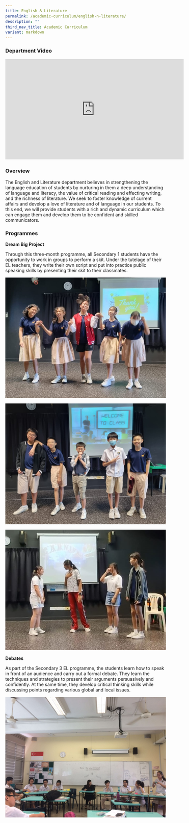 ```yaml
---
title: English & Literature
permalink: /academic-curriculum/english-n-literature/
description: ""
third_nav_title: Academic Curriculum
variant: markdown
---
```

### Department Video

<div class="bp-youtube">

<iframe width="560" height="315" src="https://www.youtube.com/embed/YMlb8OR1YqA" title="YouTube video player" frameborder="0" allow="accelerometer; autoplay; clipboard-write; encrypted-media; gyroscope; picture-in-picture" allowfullscreen=""></iframe>

</div>
                     
### Overview

The English and Literature department believes in strengthening the language education of students by nurturing in them a deep understanding of language and literacy, the value of critical reading and effecting writing, and the richness of literature. We seek to foster knowledge of current affairs and develop a love of literature and of language in our students. To this end, we will provide students with a rich and dynamic curriculum which can engage them and develop them to be confident and skilled communicators.

### Programmes

**Dream Big Project**

Through this three-month programme, all Secondary 1 students have the opportunity to work in groups to perform a skit. Under the tutelage of their EL teachers, they write their own script and put into practice public speaking skills by presenting their skit to their classmates.

![](/images/Academic%20Curriculum/english%20(1).jpeg)

![](/images/Academic%20Curriculum/english%20(2).jpeg)

![](/images/Academic%20Curriculum/english%20(3).jpeg)


**Debates**

As part of the Secondary 3 EL programme, the students learn how to speak in front of an
audience and carry out a formal debate. They learn the techniques and strategies to present their arguments persuasively and confidently. At the same time, they develop critical thinking skills while  discussing points regarding various global and local issues.

![Debates](/images/Debating%20Programme.jpg)
